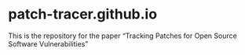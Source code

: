 # patch-tracer.github.io
This is the repository for the paper “Tracking Patches for Open Source Software Vulnerabilities”
